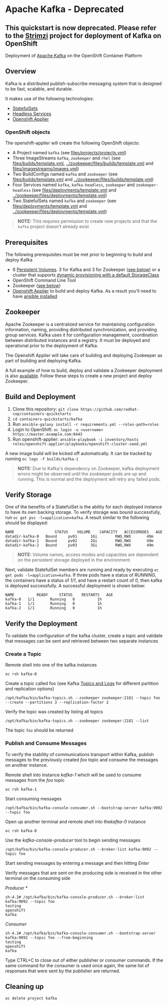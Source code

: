 Apache Kafka - Deprecated
============

## This quickstart is now deprecated. Please refer to the [Strimzi](http://strimzi.io) project for deployment of Kafka on OpenShift


Deployment of [Apache Kafka](https://kafka.apache.org/) on the OpenShift Container Platform

## Overview

Kafka is a distributed publish-subscribe messaging system that is designed to be fast, scalable, and durable.

It makes use of the following technologies:

* [StatefulSets](http://kubernetes.io/docs/concepts/abstractions/controllers/statefulsets/)
* [Headless Services](http://kubernetes.io/docs/user-guide/services/#headless-services)
* [Openshift Applier](https://github.com/redhat-cop/openshift-applier)

### OpenShift objects
The openshift-applier will create the following OpenShift objects:
* A Project named `kafka` (see [files/projects/projects.yml](files/projects/projects.yml))
* Three ImageStreams `kafka`, `zookeeper` and `rhel` (see [files/builds/template.yml](files/builds/template.yml), [../zookeeper/files/builds/template.yml](../zookeeper/files/builds/template.yml) and [files/imagestreams/images.yml](files/imagestreams/images.yml))
* Two BuildConfigs named `kafka` and `zookeeper` (see [files/builds/template.yml](files/builds/template.yml) and [../zookeeper/files/builds/template.yml](../zookeeper/files/builds/template.yml))
* Four Services named `kafka`, `kafka-headless`, `zookeeper` and `zookeeper-headless` (see [files/deployments/template.yml](files/deployments/template.yml) and [../zookeeper/files/deployments/template.yml](../zookeeper/files/deployments/template.yml))
* Two StatefulSets named `kafka` and `zookeeper` (see [files/deployments/template.yml](files/deployments/template.yml) and [../zookeeper/files/deployments/template.yml](../zookeeper/files/deployments/template.yml))

>**NOTE:** This requires permission to create new projects and that the `kafka` project doesn't already exist

## Prerequisites

The following prerequisites must be met prior to beginning to build and deploy Kafka

* 6 [Persistent Volumes](https://docs.openshift.com/container-platform/latest/architecture/additional_concepts/storage.html). 3 for Kafka and 3 for Zookeeper ([see below](#verify-storage)) or a cluster that supports [dynamic provisioning with a default StorageClass](https://docs.openshift.com/container-platform/latest/install_config/storage_examples/storage_classes_dynamic_provisioning.html)
* OpenShift Command Line Tool
* Zookeeper ([see below](#zookeeper))
* [Openshift Applier](https://github.com/redhat-cop/openshift-applier) to build and deploy Kafka. As a result you'll need to have [ansible installed](http://docs.ansible.com/ansible/latest/intro_installation.html)

## Zookeeper

Apache Zookeeper is a centralized service for maintaining configuration information, naming, providing distributed synchronization, and providing group services. Kafka uses it for configuration management, coordination between distributed instances and a registry. It must be deployed and operational prior to the deployment of Kafka.

The Openshift Applier will take care of building and deploying Zookeeper as part of building and deploying Kafka.

A full example of how to build, deploy and validate a Zookeeper deployment is also [available](../zookeeper/). Follow these steps to create a new project and deploy Zookeeper.

## Build and Deployment

1. Clone this repository: `git clone https://github.com/redhat-cop/containers-quickstarts`
2. `cd containers-quickstarts/kafka`
3. Run `ansible-galaxy install -r requirements.yml --roles-path=roles`
4. Login to OpenShift: `oc login -u <username> https://master.example.com:8443`
5. Run openshift-applier: `ansible-playbook -i inventory/hosts roles/openshift-applier/playbooks/openshift-cluster-seed.yml`

A new image build will be kicked off automatically. It can be tracked by running `oc logs -f builds/kafka-1`

>**NOTE:** Due to Kafka's dependency on Zookeeper, kafka deployment errors might be observed until the zookeeper pods are up and running. This is normal and the deployment will retry any failed pods.

## Verify Storage

One of the benefits of a StatefulSet is the ability for each deployed instance to have its own backing storage. To verify storage was bound successfully, run `oc get pvc -l=application=kafka`. A result similar to the following should be displayed:

```
NAME                  STATUS    VOLUME    CAPACITY   ACCESSMODES   AGE
datadir-kafka-0   Bound     pv01      1Gi        RWO,RWX       49m
datadir-kafka-1   Bound     pv02      2Gi        RWO,RWX       49m
datadir-kafka-2   Bound     pv03      3Gi        RWO,RWX       49m
```
>**NOTE:** Volume names, access modes and capacities are dependent on the persistent storage deployed in the environment.

Next, validate StatefulSet members are running and ready by executing `oc get pods -l=application=kafka`.  If three pods have a status of *RUNNING*, the containers have a status of *1/1*, and have a restart count of *0*, then kafka is deployed successfully. A successful deployment is shown below:

```
NAME          READY     STATUS    RESTARTS   AGE
kafka-0   1/1       Running   0          1h
kafka-1   1/1       Running   0          1h
kafka-2   1/1       Running   0          1h
```

## Verify the Deployment

To validate the configuration of the kafka cluster, create a topic and validate that messages can be sent and retrieved between two separate instances

### Create a Topic

Remote shell into one of the kafka instances

```
oc rsh kafka-0
```

Create a topic called foo (see Kafka [Topics and Logs](http://kafka.apache.org/documentation/#intro_topics) for different partition and replication options)

```
/opt/kafka/bin/kafka-topics.sh --zookeeper zookeeper:2181 --topic foo --create --partitions 3 --replication-factor 2
```

Verify the topic was created by listing all topics

```
/opt/kafka/bin/kafka-topics.sh --zookeeper zookeeper:2181 --list
```

The topic `foo` should be returned

### Publish and Consume Messages

To verify the stability of communications transport within Kafka, publish messages to the previously created *foo* topic and consume the messages on another instance.

Remote shell into instance *kafka-1* which will be used to consume messages from the *foo* topic

```
oc rsh kafka-1
```

Start consuming messages

```
/opt/kafka/bin/kafka-console-consumer.sh --bootstrap-server kafka:9092 --topic foo
```

Open up another terminal and remote shell into the*kafka-0* instance

```
oc rsh kafka-0
```

Use the *kafka-console-producer* tool to begin sending messages

```
/opt/kafka/bin/kafka-console-producer.sh --broker-list kafka:9092 --topic foo
```

Start sending messages by entering a message and then hitting *Enter*

Verify messages that are sent on the producing side is received in the other terminal on the consuming side

*Producer*
*
```
sh-4.2# /opt/kafka/bin/kafka-console-producer.sh --broker-list kafka:9092 --topic foo
testing
openshift
kafka
```

*Consumer*

```
sh-4.2# /opt/kafka/bin/kafka-console-consumer.sh --bootstrap-server kafka:9092 --topic foo --from-beginning
testing
openshift
kafka
```

Type CTRL+C to close out of either publisher or consumer commands. If the same command for the consumer is used once again, the same list of responses that were sent by the publisher are returned.

## Cleaning up
```
oc delete project kafka
```
